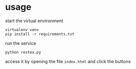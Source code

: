 usage
========

start the virtual environment

```
virtualenv venv
pip install -r requirements.txt
```

run the service

```
python restex.py
```

access it by opening the file `index.html` and click the buttons

